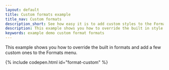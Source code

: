 ```yaml
---
layout: default
title: Custom formats example
title_nav: Custom formats
description_short: See how easy it is to add custom styles to the Formats menu.
description: This example shows you how to override the built in style formats and add a few custom ones to the Formats menu.
keywords: example demo custom format formats
---
```


This example shows you how to override the built in formats and add a few custom ones to the Formats menu.

{% include codepen.html id="format-custom" %}
